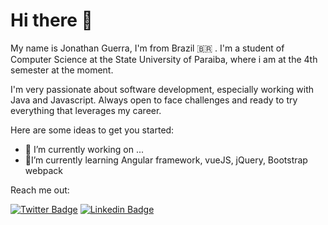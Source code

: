 # Hi there 👋

My name is Jonathan Guerra, I'm from Brazil 🇧🇷 . I'm a student of Computer Science at the State University of Paraiba, where i am at the 4th semester at the moment.

I'm very passionate about software development, especially working with Java and Javascript. Always open to face challenges and ready to try everything that leverages my career.


Here are some ideas to get you started:

- 📌 I’m currently working on ...
- 📌I’m currently learning Angular framework, vueJS, jQuery, Bootstrap webpack

Reach me out:

[![Twitter Badge](https://img.shields.io/badge/-@jfguerragg-6633cc?style=flat-square&labelColor=6633cc&logo=twitter&logoColor=white&link=https://twitter.com/jfguerragg)](https://twitter.com/jfguerragg) 
[![Linkedin Badge](https://img.shields.io/badge/-Diego%20Fernandes-6633cc?style=flat-square&logo=Linkedin&logoColor=white&link=https://www.linkedin.com/in/diego-schell-fernandes/)](https://www.linkedin.com/in/diego-schell-fernandes/) 
